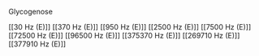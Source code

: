 Glycogenose

[[30 Hz (E)]]
[[370 Hz (E)]]
[[950 Hz (E)]]
[[2500 Hz (E)]]
[[7500 Hz (E)]]
[[72500 Hz (E)]]
[[96500 Hz (E)]]
[[375370 Hz (E)]]
[[269710 Hz (E)]]
[[377910 Hz (E)]]